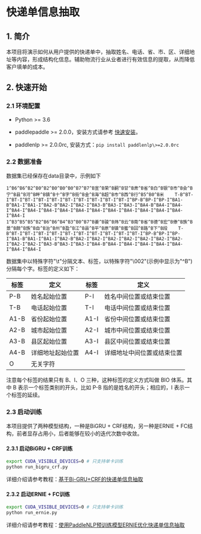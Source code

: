 # 快递单信息抽取

## 1. 简介

本项目将演示如何从用户提供的快递单中，抽取姓名、电话、省、市、区、详细地址等内容，形成结构化信息。辅助物流行业从业者进行有效信息的提取，从而降低客户填单的成本。

## 2. 快速开始

### 2.1 环境配置

- Python >= 3.6

- paddlepaddle >= 2.0.0，安装方式请参考 [快速安装](https://www.paddlepaddle.org.cn/install/quick)。

- paddlenlp >= 2.0.0rc, 安装方式：`pip install paddlenlp\>=2.0.0rc`


### 2.2 数据准备

数据集已经保存在data目录中，示例如下

```
1^B6^B6^B2^B0^B2^B0^B0^B0^B7^B7^B宣^B荣^B嗣^B甘^B肃^B省^B白^B银^B市^B会^B宁^B县^B河^B畔^B镇^B十^B字^B街^B金^B海^B超^B市^B西^B行^B5^B0^B米    T-B^BT-I^BT-I^BT-I^BT-I^BT-I^BT-I^BT-I^BT-I^BT-I^BT-I^BP-B^BP-I^BP-I^BA1-B^BA1-I^BA1-I^BA2-B^BA2-I^BA2-I^BA3-B^BA3-I^BA3-I^BA4-B^BA4-I^BA4-I^BA4-I^BA4-I^BA4-I^BA4-I^BA4-I^BA4-I^BA4-I^BA4-I^BA4-I^BA4-I^BA4-I^BA4-I
1^B3^B5^B5^B2^B6^B6^B4^B3^B0^B7^B姜^B骏^B炜^B云^B南^B省^B德^B宏^B傣^B族^B景^B颇^B族^B自^B治^B州^B盈^B江^B县^B平^B原^B镇^B蜜^B回^B路^B下^B段    T-B^BT-I^BT-I^BT-I^BT-I^BT-I^BT-I^BT-I^BT-I^BT-I^BT-I^BP-B^BP-I^BP-I^BA1-B^BA1-I^BA1-I^BA2-B^BA2-I^BA2-I^BA2-I^BA2-I^BA2-I^BA2-I^BA2-I^BA2-I^BA2-I^BA3-B^BA3-I^BA3-I^BA4-B^BA4-I^BA4-I^BA4-I^BA4-I^BA4-I^BA4-I^BA4-I
```
数据集中以特殊字符"\t"分隔文本、标签，以特殊字符"\002"(示例中显示为"^B")分隔每个字。标签的定义如下：

| 标签 | 定义 |  标签 | 定义 |
| -------- | -------- |-------- | -------- |
| P-B | 姓名起始位置 | P-I | 姓名中间位置或结束位置 |
| T-B | 电话起始位置 | T-I | 电话中间位置或结束位置 |
| A1-B | 省份起始位置 | A1-I | 省份中间位置或结束位置 |
| A2-B | 城市起始位置 | A2-I | 城市中间位置或结束位置 |
| A3-B | 县区起始位置 | A3-I | 县区中间位置或结束位置 |
| A4-B | 详细地址起始位置 | A4-I | 详细地址中间位置或结束位置 |
| O | 无关字符 | | |

注意每个标签的结果只有 B、I、O 三种，这种标签的定义方式叫做 BIO 体系。其中 B 表示一个标签类别的开头，比如 P-B 指的是姓名的开头；相应的，I 表示一个标签的延续。

### 2.3 启动训练

本项目提供了两种模型结构，一种是BiGRU + CRF结构，另一种是ERNIE + FC结构，前者显存占用小，后者能够在较小的迭代次数中收敛。

#### 2.3.1 启动BiGRU + CRF训练

```bash
export CUDA_VISIBLE_DEVICES=0 # 只支持单卡训练
python run_bigru_crf.py
```

详细介绍请参考教程：[基于Bi-GRU+CRF的快递单信息抽取](https://aistudio.baidu.com/aistudio/projectdetail/1317771)

#### 2.3.2 启动ERNIE + FC训练

```bash
export CUDA_VISIBLE_DEVICES=0 # 只支持单卡训练
python run_ernie.py
```

详细介绍请参考教程：[使用PaddleNLP预训练模型ERNIE优化快递单信息抽取](https://aistudio.baidu.com/aistudio/projectdetail/1329361)
